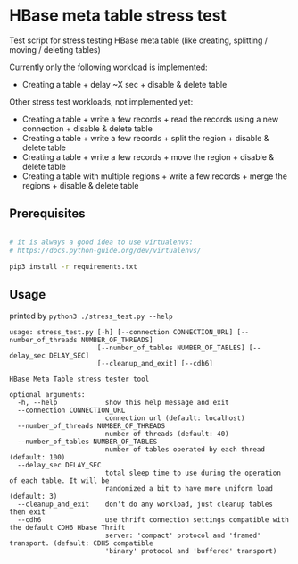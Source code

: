 # HBase meta table stress test

Test script for stress testing HBase meta table (like creating, splitting / moving / deleting tables)

Currently only the following workload is implemented:
- Creating a table + delay ~X sec + disable & delete table

Other stress test workloads, not implemented yet:
- Creating a table + write a few records + read the records using a new connection + disable & delete table
- Creating a table + write a few records + split the region + disable & delete table
- Creating a table + write a few records + move the region + disable & delete table
- Creating a table with multiple regions + write a few records + merge the regions + disable & delete table

## Prerequisites

```bash

# it is always a good idea to use virtualenvs:
# https://docs.python-guide.org/dev/virtualenvs/

pip3 install -r requirements.txt
```


## Usage

printed by `python3 ./stress_test.py --help`

```
usage: stress_test.py [-h] [--connection CONNECTION_URL] [--number_of_threads NUMBER_OF_THREADS]
                      [--number_of_tables NUMBER_OF_TABLES] [--delay_sec DELAY_SEC]
                      [--cleanup_and_exit] [--cdh6]

HBase Meta Table stress tester tool

optional arguments:
  -h, --help            show this help message and exit
  --connection CONNECTION_URL
                        connection url (default: localhost)
  --number_of_threads NUMBER_OF_THREADS
                        number of threads (default: 40)
  --number_of_tables NUMBER_OF_TABLES
                        number of tables operated by each thread (default: 100)
  --delay_sec DELAY_SEC
                        total sleep time to use during the operation of each table. It will be
                        randomized a bit to have more uniform load (default: 3)
  --cleanup_and_exit    don't do any workload, just cleanup tables then exit
  --cdh6                use thrift connection settings compatible with the default CDH6 Hbase Thrift
                        server: 'compact' protocol and 'framed' transport. (default: CDH5 compatible
                        'binary' protocol and 'buffered' transport)

```